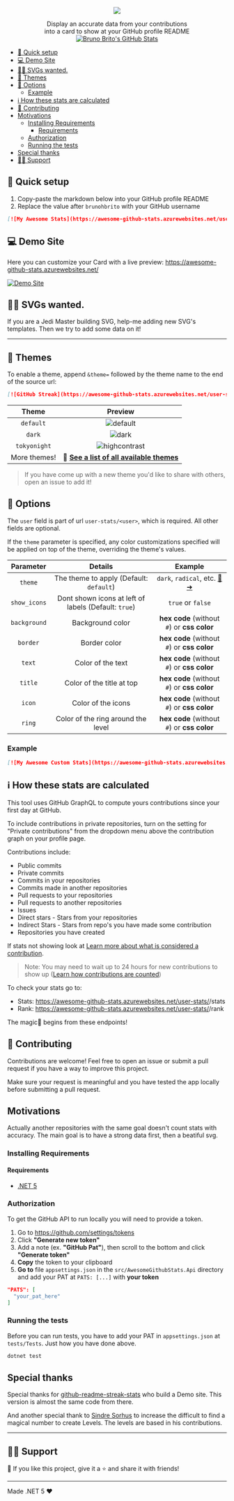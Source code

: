 <p align="center">
  <img src="https://raw.githubusercontent.com/brunohbrito/awesome-github-stats/master/docs/banner.png"/>
</p>

<p align="center">
  Display an accurate data from your contributions
  <br/>
  into a card to show at your GitHub profile README
  <a href="https://awesome-github-stats.azurewebsites.net/index.html">    
  <img  alt="Bruno Brito's GitHub Stats" src="https://awesome-github-stats.azurewebsites.net/user-stats/brunohbrito?theme=tokyonight" />  </a>
</p>

- [🚀 Quick setup](#-quick-setup)
- [💻 Demo Site](#-demo-site)
- [💁🏻 SVGs wanted.](#-svgs-wanted)
- [🎨 Themes](#-themes)
- [🔧 Options](#-options)
  - [Example](#example)
- [ℹ️ How these stats are calculated](#ℹ️-how-these-stats-are-calculated)
- [🤗 Contributing](#-contributing)
- [Motivations](#motivations)
  - [Installing Requirements](#installing-requirements)
    - [Requirements](#requirements)
  - [Authorization](#authorization)
  - [Running the tests](#running-the-tests)
- [Special thanks](#special-thanks)
- [🙋‍♂️ Support](#️-support)

## 🚀 Quick setup

1. Copy-paste the markdown below into your GitHub profile README
2. Replace the value after `brunohbrito` with your GitHub username

```md
[![My Awesome Stats](https://awesome-github-stats.azurewebsites.net/user-stats/brunohbrito)](https://git.io/awesome-stats-card)
```

## 💻 Demo Site

Here you can customize your Card with a live preview: <https://awesome-github-stats.azurewebsites.net/>

[![Demo Site](https://raw.githubusercontent.com/brunohbrito/awesome-github-stats/master/docs/awesomestats.gif "Demo Site")](https://awesome-github-stats.azurewebsites.net/)

## 💁🏻 SVGs wanted.

If you are a Jedi Master building SVG, help-me adding new SVG's templates. Then we try to add some data on it!

----

## 🎨 Themes

To enable a theme, append `&theme=` followed by the theme name to the end of the source url:

```md
[![GitHub Streak](https://awesome-github-stats.azurewebsites.net/user-stats/brunohbrito&theme=dark)](https://git.io/awesome-stats-card)
```

|    Theme     |                                                 Preview                                                 |
| :----------: | :-----------------------------------------------------------------------------------------------------: |
|  `default`   |          ![default](https://awesome-github-stats.azurewebsites.net/user-stats/ralmsdeveloper)           |
|    `dark`    |       ![dark](https://awesome-github-stats.azurewebsites.net/user-stats/eduardopires?theme=dark)        |
| `tokyonight` | ![highcontrast](https://awesome-github-stats.azurewebsites.net/user-stats/brunohbrito?theme=tokyonight) |
| More themes! |                   **🎨 [See a list of all available themes](./docs/themes/README.md)**                   |

> If you have come up with a new theme you'd like to share with others, open an issue to add it!

## 🔧 Options

The `user` field is part of url `user-stats/<user>`, which is required. All other fields are optional.

If the `theme` parameter is specified, any color customizations specified will be applied on top of the theme, overriding the theme's values.

|  Parameter   |                       Details                        |                        Example                        |
| :----------: | :--------------------------------------------------: | :---------------------------------------------------: |
|   `theme`    |       The theme to apply (Default: `default`)        | `dark`, `radical`, etc. [🎨➜](./docs/themes/README.md) |
| `show_icons` | Dont shown icons at left of labels (Default: `true`) |                   `true` or `false`                   |
| `background` |                   Background color                   |      **hex code** (without `#`) or **css color**      |
|   `border`   |                     Border color                     |      **hex code** (without `#`) or **css color**      |
|    `text`    |                  Color of the text                   |      **hex code** (without `#`) or **css color**      |
|   `title`    |              Color of the title at top               |      **hex code** (without `#`) or **css color**      |
|    `icon`    |                  Color of the icons                  |      **hex code** (without `#`) or **css color**      |
|    `ring`    |          Color of the ring around the level          |      **hex code** (without `#`) or **css color**      |


### Example

```md
[![My Awesome Custom Stats](https://awesome-github-stats.azurewebsites.net/user-stats/brunohbrito?theme=tokyonight&Ring=DD2727&Border=13DD57&Text=DD2727)](https://git.io/awesome-stats-card)
```

## ℹ️ How these stats are calculated

This tool uses GitHub GraphQL to compute yours contributions since your first day at GitHub.

To include contributions in private repositories, turn on the setting for "Private contributions" from the dropdown menu above the contribution graph on your profile page.

Contributions include:

* Public commits
* Private commits
* Commits in your repositories
* Commits made in another repositories
* Pull requests to your repositories 
* Pull requests to another repositories
* Issues
* Direct stars - Stars from your repositories
* Indirect Stars - Stars from repo's you have made some contribution
* Repositories you have created 

If stats not showing look at [Learn more about what is considered a contribution](https://docs.github.com/articles/why-are-my-contributions-not-showing-up-on-my-profile).

> Note: You may need to wait up to 24 hours for new contributions to show up ([Learn how contributions are counted](https://docs.github.com/articles/why-are-my-contributions-not-showing-up-on-my-profile))

To check your stats go to:
* Stats: https://awesome-github-stats.azurewebsites.net/user-stats/<your-user>/stats
* Rank: https://awesome-github-stats.azurewebsites.net/user-stats/<your-user>/rank

The magic🌟 begins from these endpoints! 

## 🤗 Contributing

Contributions are welcome! Feel free to open an issue or submit a pull request if you have a way to improve this project.

Make sure your request is meaningful and you have tested the app locally before submitting a pull request.

## Motivations

Actually another repositories with the same goal doesn't count stats with accuracy. The main goal is to have a strong data first, then a beatiful svg.

### Installing Requirements

#### Requirements

- [.NET 5](https://dotnet.microsoft.com/download/dotnet/5.0)

### Authorization

To get the GitHub API to run locally you will need to provide a token.

1. Go to <https://github.com/settings/tokens>
2. Click **"Generate new token"**
3. Add a note (ex. **"GitHub Pat"**), then scroll to the bottom and click **"Generate token"**
4. **Copy** the token to your clipboard
5. **Go to** file `appsettings.json` in the `src/AwesomeGithubStats.Api` directory and add your PAT at `PATS: [...]` with **your token**

```json
"PATS": [
  "your_pat_here"
]
```

### Running the tests

Before you can run tests, you have to add your PAT in `appsettings.json` at `tests/Tests`. Just how you have done above.

```bash
dotnet test
```

## Special thanks

Special thanks for [github-readme-streak-stats](https://github.com/DenverCoder1/github-readme-streak-stats) who build a Demo site. This version is almost the same code from there.

And another special thank to [Sindre Sorhus](https://github.com/sindresorhus) to increase the difficult to find a magical number to create Levels. The levels are based in his contributions.

----
## 🙋‍♂️ Support

💙 If you like this project, give it a ⭐ and share it with friends!

---

Made .NET 5 ❤️
